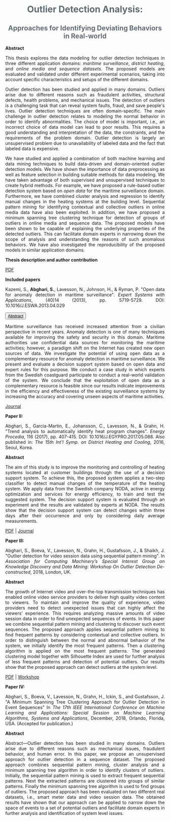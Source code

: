 <!--h3 style="text-align:center;color:#606c71;"><b>Licentiate Thesis</b></h3-->
<h1 style="text-align:center;color:#606c71;"><b>Outlier Detection Analysis:</b></h1> 
<h2 style="text-align:center;color:#606c71;"><b>Approaches for Identifying Deviating Behaviors in Real-world</b></h2>

**Abstract**
<p align="justify">This thesis explores the data modeling for outlier detection techniques in three different application domains: <i>maritime surveillance</i>, <i>district heating</i>, and <i>online media and sequence datasets</i>. The proposed models are evaluated and validated under different experimental scenarios, taking into account specific characteristics and setups of the different domains.</p> 

<p align="justify">Outlier detection has been studied and applied in many domains. Outliers arise due to different reasons such as fraudulent activities, structural defects, health problems, and mechanical issues. The detection of outliers is a challenging task that can reveal system faults, fraud, and save people's lives. Outlier detection techniques are often  domain-specific. The main challenge in outlier detection relates to modeling the normal behavior in order to identify abnormalities. The choice of model is important, i.e., an incorrect choice of data model can lead to poor results. This requires a good understanding and interpretation of the data, the constraints, and the requirements of the problem domain. Outlier detection is largely an unsupervised problem due to unavailability of labeled data and the fact that labeled data is expensive.</p>

<p align="justify">We have studied and applied a combination of both machine learning and data mining techniques to build data-driven and domain-oriented outlier detection models. We have shown the importance of data preprocessing as well as feature selection in building suitable methods for data modeling. We have taken advantage  of both supervised and unsupervised techniques to create hybrid methods. For example, we have proposed a rule-based outlier detection system based on <i>open data</i> for the maritime surveillance domain. Furthermore, we have combined cluster analysis and regression to identify manual changes in the heating systems at the building level. Sequential pattern mining for identifying contextual and collective outliers in online media data have also been exploited. In addition, we have proposed a minimum spanning tree clustering technique for detection of groups of outliers in online media and sequence data. The proposed models have been shown to be capable of explaining the underlying properties of the detected outliers. This can facilitate domain experts in narrowing down the scope of analysis and understanding the reasons of such anomalous behaviors. We have also investigated the reproducibility of the proposed models in similar application domains.</p>

**Thesis description and author contribution**
<p align="justify"></p>

[PDF]()

**Included papers**

<p align="justify">Kazemi, S., <b>Abghari, S.</b>, Lavesson, N., Johnson, H., & Ryman, P. "Open data for anomaly detection in maritime surveillance". <i>Expert Systems with Applications</i>, (40)14 (2013), pp. 5719-5729. DOI: 10.1016/J.ESWA.2013.04.029</p>

<button class="collapsible"><u>Abstract</u></button>
<div class="content">
  <p align="justify">Maritime surveillance has received increased attention from a civilian perspective in recent years. Anomaly detection is one of many techniques available for improving the safety and security in this domain. Maritime authorities use confidential data sources for monitoring the maritime activities; however, a paradigm shift on the Internet has created new open sources of data. We investigate the potential of using open data as a complementary resource for anomaly detection in maritime surveillance. We present and evaluate a decision support system based on open data and expert rules for this purpose. We conduct a case study in which experts from the Swedish coastguard participate to conduct a real-world validation of the system. We conclude that the exploitation of open data as a complementary resource is feasible since our results indicate improvements in the efficiency and effectiveness of the existing surveillance systems by increasing the accuracy and covering unseen aspects of maritime activities.</p>
</div>

[Journal](https://www.sciencedirect.com/science/article/pii/S0957417413002765)

**Paper II:** 
<p align="justify">Abghari, S., Garcia-Martin, E., Johansson, C., Lavesson, N., & Grahn, H. "Trend analysis to automatically identify heat program changes". <i>Energy Procedia</i>, 116 (2017), pp. 407-415. DOI: 10.1016/J.EGYPRO.2017.05.088. Also published in: <i>The 15th Int'l Symp. on District Heating and Cooling</i>, 2016, Seoul, Korea.</p>

**Abstract**
<p align="justify">The aim of this study is to improve the monitoring and controlling of heating systems located at customer buildings through the use of a decision support system. To achieve this, the proposed system applies a two-step classifier to detect manual changes of the temperature of the heating system. We apply data from the Swedish company NODA, active in energy optimization and services for energy efficiency, to train and test the suggested system. The decision support system is evaluated through an experiment and the results are validated by experts at NODA. The results show that the decision support system can detect changes within three days after their occurrence and only by considering daily average measurements.</p>

[PDF](./doc/paper2.pdf) \| [Journal](https://www.sciencedirect.com/science/article/pii/S1876610217322956)

**Paper III:** 
<p align="justify">Abghari, S., Boeva, V., Lavesson, N., Grahn, H., Gustafsson, J., & Shaikh, J. "Outlier detection for video session data using sequential pattern mining". In <i>Association for Computing Machinery’s Special Interest Group on Knowledge Discovery and Data Mining: Workshop On Outlier Detection De-constructed</i>, 2018, London, UK.</p>

**Abstract**
<p align="justify">The growth of Internet video and over-the-top transmission techniques has enabled online video service providers to deliver high quality video content to viewers. To maintain and improve the quality of experience, video providers need to detect unexpected issues that can highly affect the viewers’ experience. This requires analyzing massive amounts of video session data in order to find unexpected sequences of events. In this paper we combine sequential pattern mining and clustering to discover such event sequences. The proposed approach applies sequential pattern mining to find frequent patterns by considering contextual and collective outliers. In order to distinguish between the normal and abnormal behavior of the system, we initially identify the most frequent patterns. Then a clustering algorithm is applied on the most frequent patterns. The generated clustering model together with Silhouette Index are used for further analysis of less frequent patterns and detection of potential outliers. Our results show that the proposed approach can detect outliers at the system level.</p>

[PDF](./doc/paper3.pdf) \| [Workshop](https://www.andrew.cmu.edu/user/lakoglu/odd/index.html)

**Paper IV:** 
<p align="justify">Abghari, S., Boeva, V., Lavesson, N., Grahn, H., Ickin, S., and Gustafsson, J. "A Minimum Spanning Tree Clustering Approach for Outlier Detection in Event Sequences" In <i> The 17th IEEE International Conference on Machine Learning and Applications: Special Session on Machine Learning Algorithms, Systems and Applications</i>, December, 2018, Orlando, Florida, USA. (Accepted for publication.)</p>

**Abstract**
<p align="justify">Abstract—Outlier detection has been studied in many domains. Outliers arise due to different reasons such as mechanical issues, fraudulent behavior, and human error. In this paper, we propose an unsupervised approach for outlier detection in a sequence dataset. The proposed approach combines sequential pattern mining, cluster analysis and a minimum spanning tree algorithm in order to identify clusters of outliers. Initially, the sequential pattern mining is used to extract frequent sequential patterns. Next the extracted patterns are clustered into groups of similar patterns. Finally the minimum spanning tree algorithm is used to find groups of outliers. The proposed approach has been evaluated on two different real datasets, i.e., smart meter data and video session data. The obtained results have shown that our approach can be applied to narrow down the space of events to a set of potential outliers and facilitate domain experts in further analysis and identification of system level issues.</p>


<script>
var coll = document.getElementsByClassName("collapsible");
var i;

for (i = 0; i < coll.length; i++) {
  coll[i].addEventListener("click", function() {
    this.classList.toggle("active");
    var content = this.nextElementSibling;
    if (content.style.display === "block") {
      content.style.display = "none";
    } else {
      content.style.display = "block";
    }
  });
}
</script>
